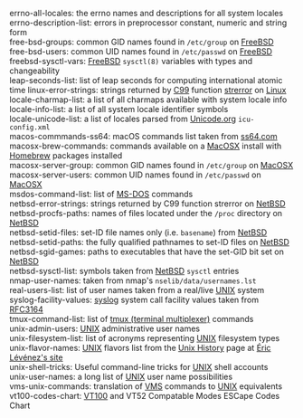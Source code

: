 errno-all-locales: the errno names and descriptions for all system locales  
errno-description-list: errors in preprocessor constant, numeric and string form  
free-bsd-groups: common GID names found in `/etc/group` on [FreeBSD](http://www.freebsd.com)    
free-bsd-users: common UID names found in `/etc/passwd` on [FreeBSD](http://www.freebsd.com)    
freebsd-sysctl-vars: [FreeBSD](http://www.freebsd.com) `sysctl(8)` variables with types and changeability  
leap-seconds-list: list of leap seconds for computing international atomic time
linux-error-strings: strings returned by [C99](http://www.open-std.org/jtc1/sc22/wg14/www/docs/n1256.pdf "WG14/N1256") function [strerror](https://linux.die.net/man/3/strerror "return string describing error number") on [Linux](https://www.linuxfoundation.org/)    
locale-charmap-list: a list of all charmaps available with system locale info  
locale-info-list: a list of all system locale identifier symbols  
locale-unicode-list: a list of locales parsed from [Unicode.org](https://unicode.org "The Unicode Consortium") `icu-config.xml`  
macos-commmands-ss64: macOS commands list taken from [ss64.com](https://ss64.com)  
macosx-brew-commands: commands available on a [MacOSX](https://en.wikipedia.org/wiki/MacOS) install with [Homebrew](https://brew.sh/) packages installed  
macosx-server-group: common GID names found in `/etc/group` on [MacOSX](https://en.wikipedia.org/wiki/MacOS)     
macosx-server-users: common UID names found in `/etc/passwd` on [MacOSX](https://en.wikipedia.org/wiki/MacOS)    
msdos-command-list: list of [MS-DOS](https://en.wikipedia.org/wiki/MS-DOS "MicroSoft Disk Operating System") commands  
netbsd-error-strings: strings returned by C99 function strerror on [NetBSD](http://www.netbsd.com)    
netbsd-procfs-paths: names of files located under the `/proc` directory on [NetBSD](http://www.netbsd.com)      
netbsd-setid-files: set-ID file names only (i.e. `basename`) from [NetBSD](http://www.netbsd.com)    
netbsd-setid-paths: the fully qualified pathnames to set-ID files on [NetBSD](http://www.netbsd.com)    
netbsd-sgid-games: paths to executables that have the set-GID bit set on [NetBSD](http://www.netbsd.com)    
netbsd-sysctl-list: symbols taken from [NetBSD](http://www.netbsd.com) `sysctl` entries  
nmap-user-names: taken from nmap's `nselib/data/usernames.lst`  
real-users-list: list of user names taken from a real/live [UNIX](http://www.unix.org) system  
syslog-facility-values: [syslog](https://en.wikipedia.org/wiki/Syslog) system call facility values taken from [RFC3164](https://tools.ietf.org/html/rfc3164)  
tmux-command-list: list of [tmux (terminal multiplexer)](https://github.com/tmux/tmux/wiki "tmux Wiki") commands  
unix-admin-users: [UNIX](http://www.unix.org) administrative user names  
unix-filesystem-list: list of acronyms representing [UNIX](http://www.unix.org) filesystem types  
unix-flavor-names: [UNIX](http://www.unix.org) flavors list from the [Unix History](https://www.levenez.com/unix/) page at [Éric Lévénez's site](https://www.levenez.com)  
unix-shell-tricks: Useful command-line tricks for [UNIX](http://www.unix.org) shell accounts  
unix-user-names: a long list of [UNIX](http://www.unix.org) user name possibilities  
vms-unix-commands: translation of [VMS](https://www.hpe.com/us/en/servers/openvms.html "HP Enterprise OpenVMS") commands to [UNIX](http://www.unix.org) equivalents  
vt100-codes-chart: [VT100](https://www.vt100.net/) and VT52 Compatable Modes ESCape Codes Chart  
